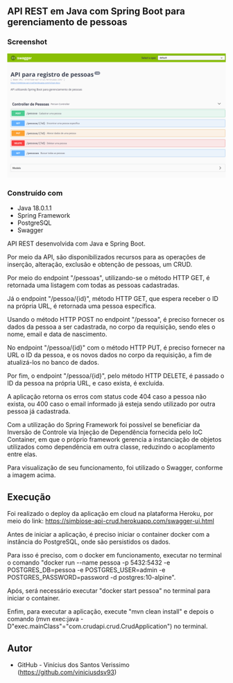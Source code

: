 ## API REST em Java com Spring Boot para gerenciamento de pessoas

### Screenshot

![](./screenshot.png)

### Construído com

- Java 18.0.1.1
- Spring Framework
- PostgreSQL
- Swagger

API REST desenvolvida com Java e Spring Boot.

Por meio da API, são disponibilizados recursos para as operações de inserção, alteração, exclusão e obtenção de pessoas, um CRUD.

Por meio do endpoint "/pessoas", utilizando-se o método HTTP GET, é retornada uma listagem com todas as pessoas cadastradas.

Já o endpoint "/pessoa/{id}", método HTTP GET, que espera receber o ID na própria URL, é retornada uma pessoa específica.

Usando o método HTTP POST no endpoint "/pessoa", é preciso fornecer os dados da pessoa a ser cadastrada, no corpo da requisição, sendo eles o nome, email e data de nascimento.

No endpoint "/pessoa/{id}" com o método HTTP PUT, é preciso fornecer na URL o ID da pessoa, e os novos dados no corpo da requisição, a fim de atualizá-los no banco de dados.

Por fim, o endpoint "/pessoa/{id}", pelo método HTTP DELETE, é passado o ID da pessoa na própria URL, e caso exista, é excluída.

A aplicação retorna os erros com status code 404 caso a pessoa não exista, ou 400 caso o email informado já esteja sendo utilizado por outra pessoa já cadastrada.

Com a utilização do Spring Framework foi possível se beneficiar da Inversão de Controle via Injeção de Dependência fornecida pelo IoC Container, em que o próprio framework gerencia a instanciação de objetos utilizados como dependência em outra classe, reduzindo o acoplamento entre elas.

Para visualização de seu funcionamento, foi utilizado o Swagger, conforme a imagem acima.

## Execução

Foi realizado o deploy da aplicação em cloud na plataforma Heroku, por meio do link: https://simbiose-api-crud.herokuapp.com/swagger-ui.html

Antes de iniciar a aplicação, é preciso iniciar o container docker com a instância do PostgreSQL, onde são persistidos os dados.

Para isso é preciso, com o docker em funcionamento, executar no terminal o comando "docker run --name pessoa -p 5432:5432 -e POSTGRES_DB=pessoa -e POSTGRES_USER=admin -e POSTGRES_PASSWORD=password -d postgres:10-alpine".

Após, será necessário executar "docker start pessoa" no terminal para iniciar o container.

Enfim, para executar a aplicação, execute "mvn clean install" e depois o comando (mvn exec:java -D"exec.mainClass"="com.crudapi.crud.CrudApplication") no terminal.

## Autor

-   GitHub - Vinícius dos Santos Verissimo (https://github.com/viniciusdsv93)
